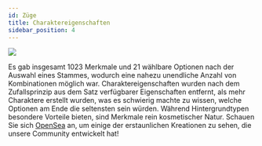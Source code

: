 ```yaml
---
id: Züge
title: Charaktereigenschaften
sidebar_position: 4
---
```


![](/img/creation.png)

Es gab insgesamt 1023 Merkmale und 21 wählbare Optionen nach der Auswahl eines Stammes, wodurch eine nahezu unendliche Anzahl von Kombinationen möglich war. Charaktereigenschaften wurden nach dem Zufallsprinzip aus dem Satz verfügbarer Eigenschaften entfernt, als mehr Charaktere erstellt wurden, was es schwierig machte zu wissen, welche Optionen am Ende die seltensten sein würden. Während Hintergrundtypen besondere Vorteile bieten, sind Merkmale rein kosmetischer Natur. Schauen Sie sich [OpenSea](https://opensea.io/collection/niftydegen) an, um einige der erstaunlichen Kreationen zu sehen, die unsere Community entwickelt hat!
